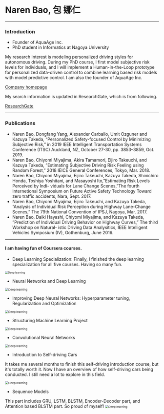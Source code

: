 # Naren Bao, 包 娜仁

-----------------------------------------------------------------------------------
### Introduction

- Founder of AquaAge Inc. 
- PhD student in Informatics at Nagoya University

My research interest is modeling personalized driving styles for autonomous driving. During my PhD course, I first model subjective risk levels for individuals, and I will implement a Human-in-the-Loop prototype for personalized data-driven control to combine learning based risk models with model predictive control. 
I am also the founder of AquaAge Inc. 

[Company homepage](https://www.aquaage.ai/)

My search information is updated in ResearchGate, which is from following. 

[ResearchGate]( www.researchgate.net/profile/Naren_Bao2)

-----------------------------------------------------------------------------------
### Publications

- Naren Bao, Dongfang Yang, Alexander Carballo, Umit Ozguner and Kazuya Takeda, “Personalized Safety-focused Control by Minimizing Subjective Risk,” in 2019 IEEE Intelligent Transportation Systems Conference (ITSC) Auckland, NZ, October 27-30, pp. 3853–3859, Oct. 2019.
- Naren Bao, Chiyomi Miyajima, Akira Tamamori, Eijiro Takeuchi, and Kazuya Takeda, ”Estimating Subjective Driving Risk Feeling using Random Forest,” 2018 IEICE General Conferences, Tokyo, Mar. 2018. 
- Naren Bao, Chiyomi Miyajima, Eijiro Takeuchi, Kazuya Takeda, Shinichiro Honda, Toshiya Yoshitani, and Masayoshi Ito,”Estimating Risk Levels Perceived by Indi- viduals for Lane Change Scenes,”The fourth Internetional Symposium on Future Active Safety Technology Toward zero traffic accidents, Nara, Sept. 2017. 
- Naren Bao, Chiyomi Miyajima, Eijiro Takeuchi, and Kazuya Takeda, ”Analysis of Individual Risk Perception during Highway Lane-Change Scenes,” The 79th National Convention of IPSJ, Nagoya, Mar. 2017. 
- Naren Bao, Daiki Hayashi, Chiyomi Miyajima, and Kazuya Takeda, ”Prediction of Individual Driving Behavior on Highway Curves,” The third Workshop on Natural- istic Driving Data Analysitics, IEEE Intelligent Vehicles Symposium (IV), Gothenburg, June 2016. 

-----------------------------------------------------------------------------------

#### I am having fun of Coursera courses.

- Deep Learning Specialization: Finally, I finished the deep learning specialization for all five courses. Having so many fun.

<img src="./fig/deep_learining.png" alt="Deep learning" style="zoom:60%;" />

- Neural Networks and Deep Learning

<img src="./fig/deep_learning_course1.png" alt="Deep learning" style="zoom:67%;" />

- Improving Deep Neural Networks: Hyperparameter tuning, Regularization and Optimization

<img src="./fig/deep_learning_course2_2.png" alt="Deep learning" style="zoom:67%;" />

- Structuring Machine Learning Project

<img src="./fig/deep_learning_course3.png" alt="Deep learning" style="zoom:67%;" />

- Convolutional Neural Networks

<img src="./fig/deep_learning_course4.png" alt="Deep learning" style="zoom:67%;" />

- Introduction to Self-driving Cars

It takes me several months to finish this self-driving introduction course, but it's totally worth it. Now I have an overview of how self-driving cars being conducted. I still need a lot to explore in this field.

<img src="./fig/self_driving_course1.png" alt="Deep learning" style="zoom:67%;" />

- Sequence Models

This part includes GRU, LSTM, BLSTM, Encoder-Decoder part, and Attention based BLSTM part. So proud of myself!
<img src="./fig/deep_learning_course5.png" alt="Deep learning" style="zoom:67%;" />
